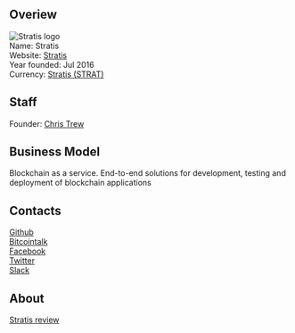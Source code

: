 ## Overiew
![Stratis logo](https://files.coinmarketcap.com/static/img/coins/32x32/stratis.png)  
Name: Stratis  
Website: [Stratis](http://stratisplatform.com/)  
Year founded: Jul 2016  
Currency: [Stratis (STRAT)](https://coinmarketcap.com/currencies/stratis/)  
## Staff  
Founder: 
 [Chris Trew](../people/chris_trew.md)  
 ## Business Model
​Blockchain as a service. End-to-end solutions for development, testing and deployment of blockchain applications
## Contacts 
[Github](https://github.com/stratisproject/StratisBitcoinFullNode)  
[Bitcointalk](https://bitcointalk.org/index.php?topic=1512202.0)  
[Facebook](https://www.facebook.com/stratisplatform/)  
[Twitter](https://twitter.com/stratisplatform)  
[Slack](https://stratis-invite.herokuapp.com/)

## About 
[Stratis review](https://steemit.com/crypto-news/@decentro/stratis-review-a-quick-guide-to-the-stratis-platform-and-market-outlook)
